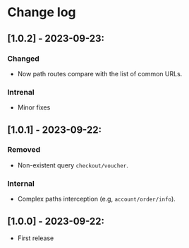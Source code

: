 # Change log

## [1.0.2] - 2023-09-23:
### Changed
- Now path routes compare with the list of common URLs.
### Intrenal
- Minor fixes

## [1.0.1] - 2023-09-22:
### Removed
- Non-existent query `checkout/voucher`.
### Internal
- Complex paths interception (e.g, `account/order/info`).

## [1.0.0] - 2023-09-22:
- First release
